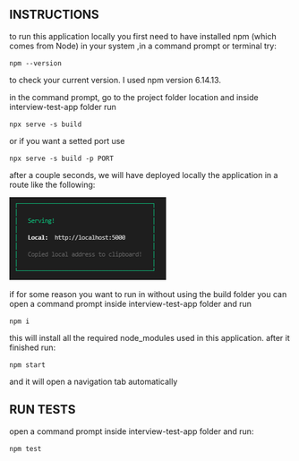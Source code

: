 ## INSTRUCTIONS

to run this application locally you first need to have installed npm (which comes from Node) in your system
,in a command prompt or terminal try:
```
npm --version
```
to check your current version. I used npm version 6.14.13.

in the command prompt, go to the project folder location and inside interview-test-app folder run
```
npx serve -s build
```
or if you want a setted port use
```
npx serve -s build -p PORT
```
after a couple seconds, we will have deployed locally the application in a route like the following:

![Local route](print-launches-2.png "Local route")

if for some reason you want to run in without using the build folder you can open a command prompt 
inside interview-test-app folder and run
```
npm i
```
this will install all the required node_modules used in this application.
after it finished run:
```
npm start
```
and it will open a navigation tab automatically

## RUN TESTS

open a command prompt inside interview-test-app folder and run:
```
npm test
```